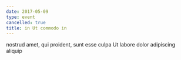 ```yaml
---
date: 2017-05-09
type: event
cancelled: true
title: in Ut commodo in
---
```

nostrud amet, qui proident, sunt esse culpa Ut labore dolor adipiscing aliquip